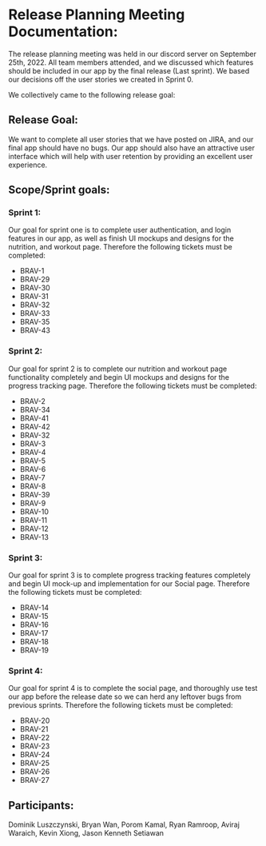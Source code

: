 # Release Planning Meeting Documentation:

The release planning meeting was held in our discord server on September 25th, 2022. All team members attended, and we discussed which features should be included in our app by the final release (Last sprint). We based our decisions off the user stories we created in Sprint 0.

We collectively came to the following release goal:

## Release Goal:
We want to complete all user stories that we have posted on JIRA, and our final app should have no bugs. Our app should also have an attractive user interface which will help with user retention by providing an excellent user experience. 

## Scope/Sprint goals:

### Sprint 1:
Our goal for sprint one is to complete user authentication, and login features in our app, as well as finish UI mockups and designs for the nutrition, and workout page. Therefore the following tickets must be completed:
- BRAV-1
- BRAV-29
- BRAV-30
- BRAV-31
- BRAV-32
- BRAV-33
- BRAV-35
- BRAV-43

### Sprint 2:
Our goal for sprint 2 is to complete our nutrition and workout page functionality completely and begin UI mockups and designs for the progress tracking page.
Therefore the following tickets must be completed:
- BRAV-2
- BRAV-34
- BRAV-41 
- BRAV-42
- BRAV-32
- BRAV-3
- BRAV-4 
- BRAV-5
- BRAV-6
- BRAV-7
- BRAV-8
- BRAV-39
- BRAV-9
- BRAV-10
- BRAV-11
- BRAV-12
- BRAV-13

### Sprint 3:
Our goal for sprint 3 is to complete progress tracking features completely and begin UI mock-up and implementation for our Social page. Therefore the following tickets must be completed:
- BRAV-14
- BRAV-15
- BRAV-16
- BRAV-17
- BRAV-18
- BRAV-19

### Sprint 4:
Our goal for sprint 4 is to complete the social page, and thoroughly use test our app before the release date so we can herd any leftover bugs from previous sprints.
Therefore the following tickets must be completed:
- BRAV-20
- BRAV-21
- BRAV-22
- BRAV-23
- BRAV-24
- BRAV-25
- BRAV-26
- BRAV-27



## Participants:
Dominik Luszczynski, Bryan Wan, Porom Kamal, Ryan Ramroop, Aviraj Waraich, Kevin Xiong, Jason Kenneth Setiawan
